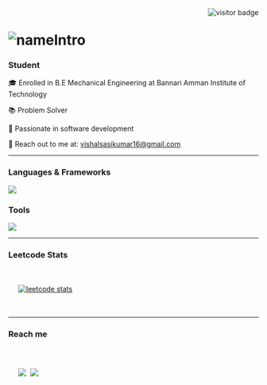 <img align="right" src="https://visitor-badge.laobi.icu/badge?page_id=vishalsasikumar.vishalsasikumar" alt="visitor badge"/>
<br>
<h1 align="left" style="margin-top: 30px;">
    <img src="https://readme-typing-svg.demolab.com?font=Fira+Code&pause=1000&center=true&multiline=true&random=true&width=435&lines=Hello!!+This+is+ Vishal&color=8892BF" alt="nameIntro" />
</h1>
<h3 align="left"><strong>Student</strong></h3>
<div align="left">
  <p>🎓 Enrolled in B.E Mechanical Engineering at Bannari Amman Institute of Technology</p>
  <p>📚 Problem Solver</p>
  <p>🧠 Passionate in software development</p>
  <p>📧 Reach out to me at: <a href="mailto:vishalsasikumar16@gmail.com">vishalsasikumar16@gmail.com</a></p>
</div>

<hr>

<h3 align="left"><strong>Languages & Frameworks</strong></h3>
<p align="left">
    <img src="https://skillicons.dev/icons?i=c,python,java,html,css" />
</p>
<h3><strong>Tools</strong></h3>
  <img src="https://skillicons.dev/icons?i=github,git,figma,vscode" />
<p>


<hr>
<h3 align="left"><strong>Leetcode Stats </strong> </h3>

<div align="left" style="padding: 20px;">

<!--START_SECTION:waka-->

<!--END_SECTION:waka-->

<!-- <a href="https://github.com/vishalsasikumar"><img src="https://github-readme-streak-stats.herokuapp.com?user=vishalsasikumar&theme=dark&hide_border=true" alt="GitHub Streak" /></a><br><br> -->
<a href="https://leetcode.com/u/vishalsasikumar016/"><img src="https://leetcard.jacoblin.cool/vishalsasikumar016" alt="leetcode stats"></a>

</div>
<hr>
<h3>Reach me<h3>
<div align="left" style="padding: 20px;">

<a href="mailto:vishalsasikumar16.com"><img src="https://skillicons.dev/icons?i=gmail&theme=light"></a>&nbsp;
<a href="https://github.com/VISHALSASIKUMAR"><img src="https://skillicons.dev/icons?i=github&theme=light"></a>&nbsp;
<!-- <a href="https://www.linkedin.com/in/praveenraam/"><img src="https://skillicons.dev/icons?i=linkedin&theme=light" alt="LinkedIn" /></a>&nbsp; -->

<!-- <a href="https://www.instagram.com/praveen.raam_/"><img src="https://skillicons.dev/icons?i=instagram&theme=light"></a>&nbsp; -->


</div>
